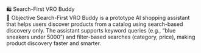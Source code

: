 🛍️ Search-First VRO Buddy                                     
🔹 Objective
Search-First VRO Buddy is a prototype AI shopping assistant that helps users discover products from a catalog using search-based discovery only.
The assistant supports keyword queries (e.g., “blue sneakers under 5000”) and filter-based searches (category, price), making product discovery faster and smarter.

